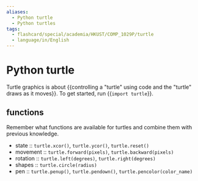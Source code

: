 ```yaml
---
aliases:
  - Python turtle
  - Python turtles
tags:
  - flashcard/special/academia/HKUST/COMP_1029P/turtle
  - language/in/English
---
```


# Python turtle

Turtle graphics is about {{controlling a "turtle" using code and the "turtle" draws as it moves}}. To get started, run {{`import turtle`}}. <!--SR:!2024-09-03,148,310!2025-01-13,266,330-->

## functions

Remember what functions are available for turtles and combine them with previous knowledge.

- state :: `turtle.xcor()`, `turtle.ycor()`, `turtle.reset()` <!--SR:!2024-05-11,26,290-->
- movement :: `turtle.forward(pixels)`, `turtle.backward(pixels)` <!--SR:!2025-01-27,275,330-->
- rotation :: `turtle.left(degrees)`, `turtle.right(degrees)` <!--SR:!2025-02-26,299,330-->
- shapes :: `turtle.circle(radius)` <!--SR:!2024-12-22,247,330-->
- pen :: `turtle.penup()`, `turtle.pendown()`, `turtle.pencolor(color_name)` <!--SR:!2024-07-27,115,290-->
